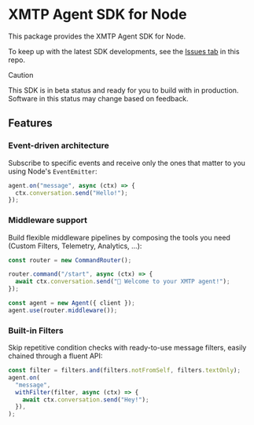 # XMTP Agent SDK for Node

This package provides the XMTP Agent SDK for Node.

To keep up with the latest SDK developments, see the [Issues tab](https://github.com/xmtp/xmtp-js/issues) in this repo.

> [!CAUTION]
> This SDK is in beta status and ready for you to build with in production. Software in this status may change based on feedback.

## Features

### Event-driven architecture

Subscribe to specific events and receive only the ones that matter to you using Node's `EventEmitter`:

```ts
agent.on("message", async (ctx) => {
  ctx.conversation.send("Hello!");
});
```

### Middleware support

Build flexible middleware pipelines by composing the tools you need (Custom Filters, Telemetry, Analytics, …):

```ts
const router = new CommandRouter();

router.command("/start", async (ctx) => {
  await ctx.conversation.send("👋 Welcome to your XMTP agent!");
});

const agent = new Agent({ client });
agent.use(router.middleware());
```

### Built-in Filters

Skip repetitive condition checks with ready-to-use message filters, easily chained through a fluent API:

```ts
const filter = filters.and(filters.notFromSelf, filters.textOnly);
agent.on(
  "message",
  withFilter(filter, async (ctx) => {
    await ctx.conversation.send("Hey!");
  }),
);
```
